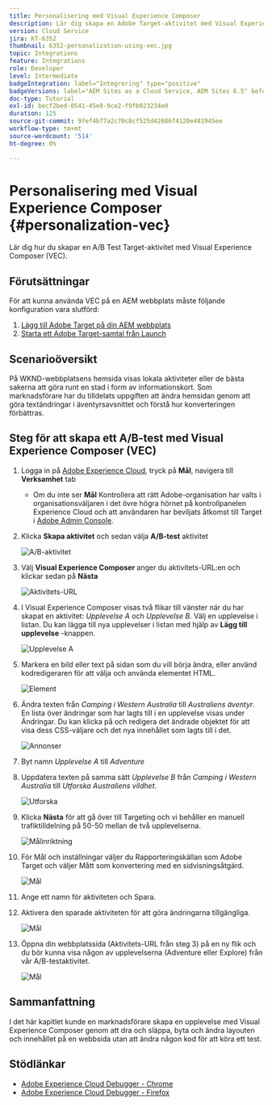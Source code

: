 ```yaml
---
title: Personalisering med Visual Experience Composer
description: Lär dig skapa en Adobe Target-aktivitet med Visual Experience Composer.
version: Cloud Service
jira: KT-6352
thumbnail: 6352-personalization-using-vec.jpg
topic: Integrations
feature: Integrations
role: Developer
level: Intermediate
badgeIntegration: label="Integrering" type="positive"
badgeVersions: label="AEM Sites as a Cloud Service, AEM Sites 6.5" before-title="false"
doc-type: Tutorial
exl-id: becf2bed-0541-45e8-9ce2-f9fb023234e0
duration: 125
source-git-commit: 9fef4b77a2c70c8cf525d42686f4120e481945ee
workflow-type: tm+mt
source-wordcount: '514'
ht-degree: 0%

---
```


# Personalisering med Visual Experience Composer {#personalization-vec}

Lär dig hur du skapar en A/B Test Target-aktivitet med Visual Experience Composer (VEC).

## Förutsättningar

För att kunna använda VEC på en AEM webbplats måste följande konfiguration vara slutförd:

1. [Lägg till Adobe Target på din AEM webbplats](./add-target-launch-extension.md)
1. [Starta ett Adobe Target-samtal från Launch](./load-and-fire-target.md)

## Scenarioöversikt

På WKND-webbplatsens hemsida visas lokala aktiviteter eller de bästa sakerna att göra runt en stad i form av informationskort. Som marknadsförare har du tilldelats uppgiften att ändra hemsidan genom att göra textändringar i äventyrsavsnittet och förstå hur konverteringen förbättras.

## Steg för att skapa ett A/B-test med Visual Experience Composer (VEC)

1. Logga in på [Adobe Experience Cloud](https://experience.adobe.com/), tryck på __Mål__, navigera till __Verksamhet__ tab

   + Om du inte ser __Mål__ Kontrollera att rätt Adobe-organisation har valts i organisationsväljaren i det övre högra hörnet på kontrollpanelen Experience Cloud och att användaren har beviljats åtkomst till Target i [Adobe Admin Console](https://adminconsole.adobe.com/).

1. Klicka **Skapa aktivitet** och sedan välja **A/B-test** aktivitet

   ![A/B-aktivitet](assets/ab-target-activity.png)

1. Välj **Visual Experience Composer** anger du aktivitets-URL:en och klickar sedan på **Nästa**

   ![Aktivitets-URL](assets/ab-test-url.png)

1. I Visual Experience Composer visas två flikar till vänster när du har skapat en aktivitet: *Upplevelse A* och *Upplevelse B*. Välj en upplevelse i listan. Du kan lägga till nya upplevelser i listan med hjälp av **Lägg till upplevelse** -knappen.

   ![Upplevelse A](assets/experience.png)

1. Markera en bild eller text på sidan som du vill börja ändra, eller använd kodredigeraren för att välja och använda elementet HTML.

   ![Element](assets/select-element.png)

1. Ändra texten från *Camping i Western Australia* till *Australiens äventyr*. En lista över ändringar som har lagts till i en upplevelse visas under Ändringar. Du kan klicka på och redigera det ändrade objektet för att visa dess CSS-väljare och det nya innehållet som lagts till i det.

   ![Annonser](assets/adventures.png)

1. Byt namn *Upplevelse A* till *Adventure*
1. Uppdatera texten på samma sätt *Upplevelse B* från *Camping i Western Australia* till *Utforska Australiens vildhet*.

   ![Utforska](assets/explore.png)

1. Klicka **Nästa** för att gå över till Targeting och vi behåller en manuell trafiktilldelning på 50-50 mellan de två upplevelserna.

   ![Målinriktning](assets/targeting.png)

1. För Mål och inställningar väljer du Rapporteringskällan som Adobe Target och väljer Mått som konvertering med en sidvisningsåtgärd.

   ![Mål](assets/goals.png)

1. Ange ett namn för aktiviteten och Spara.
1. Aktivera den sparade aktiviteten för att göra ändringarna tillgängliga.

   ![Mål](assets/activate.png)

1. Öppna din webbplatssida (Aktivitets-URL från steg 3) på en ny flik och du bör kunna visa någon av upplevelserna (Adventure eller Explore) från vår A/B-testaktivitet.

   ![Mål](assets/publish.png)

## Sammanfattning

I det här kapitlet kunde en marknadsförare skapa en upplevelse med Visual Experience Composer genom att dra och släppa, byta och ändra layouten och innehållet på en webbsida utan att ändra någon kod för att köra ett test.

## Stödlänkar

+ [Adobe Experience Cloud Debugger - Chrome](https://chrome.google.com/webstore/detail/adobe-experience-platform/bfnnokhpnncpkdmbokanobigaccjkpob)
+ [Adobe Experience Cloud Debugger - Firefox](https://addons.mozilla.org/en-US/firefox/addon/adobe-experience-platform-dbg/)
